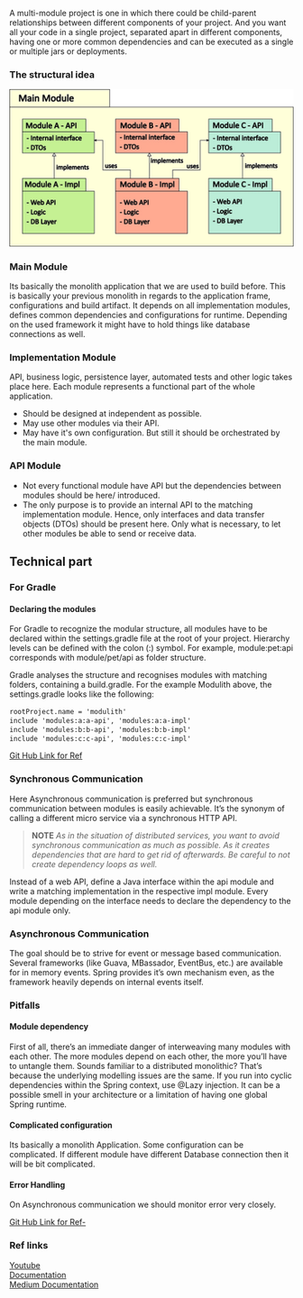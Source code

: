 
A multi-module project is one in which there could be child-parent relationships between different components of your project. And you want all your code in a single project, separated apart in different components, having one or more common dependencies and can be executed as a single or multiple jars or deployments.

### The structural idea
![Structural Idea of Multi Module](../images/1_uaFEk1UwDMfUtqDV4pvO4g.webp)

### Main Module
Its basically the monolith application that we are used to build before. This is basically your previous monolith in regards to the application frame, configurations and build artifact. It depends on all implementation modules, defines common dependencies and configurations for runtime. Depending on the used framework it might have to hold things like database connections as well.

### Implementation Module
API, business logic, persistence layer, automated tests and other logic takes place here. Each module represents a functional part of the whole application.
- Should be designed at independent as possible.
- May use other modules via their API.
- May have it's own configuration. But still it should be orchestrated by the main module.

### API Module
- Not every functional module have API but the dependencies between modules should be here/ introduced. 
- The only purpose is to provide an internal API to the matching implementation module. Hence, only interfaces and data transfer objects (DTOs) should be present here. Only what is necessary, to let other modules be able to send or receive data.

## Technical part
### For Gradle
#### Declaring the modules
For Gradle to recognize the modular structure, all modules have to be declared within the settings.gradle file at the root of your project. Hierarchy levels can be defined with the colon (:) symbol. For example, module:pet:api corresponds with module/pet/api as folder structure.

Gradle analyses the structure and recognises modules with matching folders, containing a build.gradle. For the example Modulith above, the settings.gradle looks like the following:
~~~
rootProject.name = 'modulith'
include 'modules:a:a-api', 'modules:a:a-impl'
include 'modules:b:b-api', 'modules:b:b-impl'
include 'modules:c:c-api', 'modules:c:c-impl'
~~~

[Git Hub Link for Ref](https://github.com/norbertspiess/gradle-modulith/blob/ce35431f94c9573f9d880687a2803998c0cb9371/build.gradle#L35)

### Synchronous Communication
Here Asynchronous communication is preferred but synchronous communication between modules is easily achievable.
It’s the synonym of calling a different micro service via a synchronous HTTP API.

>**NOTE**
> *As in the situation of distributed services, you want to avoid synchronous communication as much as possible. As it creates dependencies that are hard to get rid of afterwards. Be careful to not create dependency loops as well.*

Instead of a web API, define a Java interface within the api module and write a matching implementation in the respective impl module. Every module depending on the interface needs to declare the dependency to the api module only.


### Asynchronous Communication
The goal should be to strive for event or message based communication. 
Several frameworks (like Guava, MBassador, EventBus, etc.) are available for in memory events. Spring provides it’s own mechanism even, as the framework heavily depends on internal events itself.

### Pitfalls

#### Module dependency
First of all, there’s an immediate danger of interweaving many modules with each other. The more modules depend on each other, the more you’ll have to untangle them. Sounds familiar to a distributed monolithic? That’s because the underlying modelling issues are the same.
If you run into cyclic dependencies within the Spring context, use @Lazy injection. It can be a possible smell in your architecture or a limitation of having one global Spring runtime.

#### Complicated configuration
Its basically a monolith Application. Some configuration can be complicated. If different module have different Database connection then it will be bit complicated. 

#### Error Handling
On Asynchronous communication we should monitor error very closely.

[Git Hub Link for Ref- ](https://github.com/norbertspiess/gradle-modulith/)

### Ref links
[Youtube](https://www.youtube.com/watch?v=DG9B2w-N42s)<br>
[Documentation](https://spring.io/guides/gs/multi-module/#scratch) <br>
[Medium Documentation](https://worador.medium.com/building-a-modular-spring-boot-monolith-b42ab3e424a8)